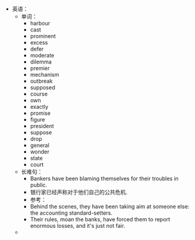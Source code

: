 - 英语：
	- 单词：
		- harbour
		- cast
		- prominent
		- excess
		- defer
		- moderate
		- dilemma
		- premier
		- mechanism
		- outbreak
		- supposed
		- course
		- own
		- exactly
		- promise
		- figure
		- president
		- suppose
		- drop
		- general
		- wonder
		- state
		- court
	- 长难句：
		- Bankers have been blaming themselves for their troubles in public.
		- 银行家已经声称对于他们自己的公共危机.
		- 参考：
		- Behind the scenes, they have been taking aim at someone else: the accounting standard-setters.
		- Their rules, moan the banks, have forced them to report enormous losses, and it's just not fair.
	-